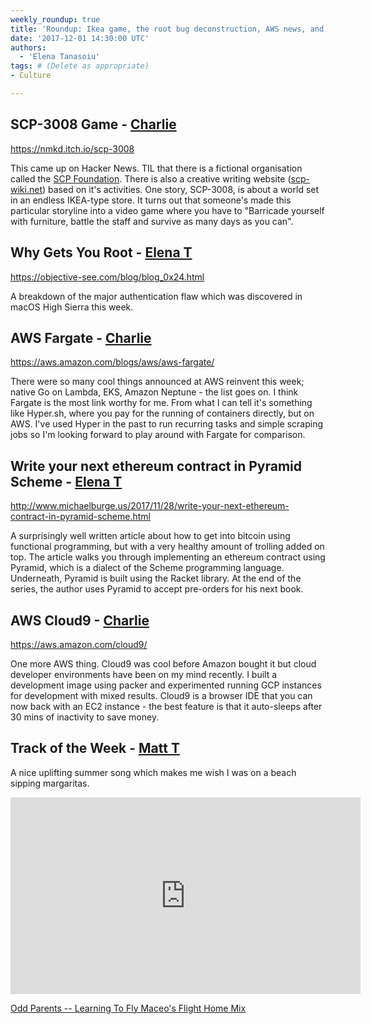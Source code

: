 ```yaml
---
weekly_roundup: true
title: 'Roundup: Ikea game, the root bug deconstruction, AWS news, and coding in Pyramid Scheme'
date: '2017-12-01 14:30:00 UTC'
authors:
  - 'Elena Tanasoiu'
tags: # (Delete as appropriate)
- Culture

---
```


## SCP-3008 Game - [Charlie](/team#charlie-egan)

https://nmkd.itch.io/scp-3008

This came up on Hacker News. TIL that there is a fictional organisation called the [SCP Foundation](https://en.wikipedia.org/wiki/SCP_Foundation). There is also a creative writing website ([scp-wiki.net](http://www.scp-wiki.net)) based on it's activities. One story, SCP-3008, is about a world set in an endless IKEA-type store. It turns out that someone's made this particular storyline into a video game where you have to "Barricade yourself with furniture, battle the staff and survive as many days as you can".

## Why <blank> Gets You Root - [Elena T](/team#elena-tanasoiu)

https://objective-see.com/blog/blog_0x24.html

A breakdown of the major authentication flaw which was discovered in macOS High Sierra this week. 

## AWS Fargate - [Charlie](/team#charlie-egan)

https://aws.amazon.com/blogs/aws/aws-fargate/

There were so many cool things announced at AWS reinvent this week; native Go on Lambda, EKS, Amazon Neptune - the list goes on. I think Fargate is the most link worthy for me. From what I can tell it's something like Hyper.sh, where you pay for the running of containers directly, but on AWS. I've used Hyper in the past to run recurring tasks and simple scraping jobs so I'm looking forward to play around with Fargate for comparison. 

## Write your next ethereum contract in Pyramid Scheme - [Elena T](/team#elena-tanasoiu)

http://www.michaelburge.us/2017/11/28/write-your-next-ethereum-contract-in-pyramid-scheme.html

A surprisingly well written article about how to get into bitcoin using functional programming, but with a very healthy amount of trolling added on top. The article walks you through implementing an ethereum contract using Pyramid, which is a dialect of the Scheme programming language. Underneath, Pyramid is built using the Racket library. At the end of the series, the author uses Pyramid to accept pre-orders for his next book. 

## AWS Cloud9 - [Charlie](/team#charlie-egan)

https://aws.amazon.com/cloud9/

One more AWS thing. Cloud9 was cool before Amazon bought it but cloud developer environments have been on my mind recently. I built a development image using packer and experimented running GCP instances for development with mixed results. Cloud9 is a browser IDE that you can now back with an EC2 instance - the best feature is that it auto-sleeps after 30 mins of inactivity to save money.

## Track of the Week - [Matt T](/team#matt-turrell)

A nice uplifting summer song which makes me wish I was on a beach sipping margaritas.

<iframe width="560" height="315" src="https://www.youtube.com/embed/y5lDw0p8JYw" frameborder="0" allowfullscreen></iframe>

[Odd Parents -- Learning To Fly Maceo's Flight Home Mix](https://youtu.be/y5lDw0p8JYw)
